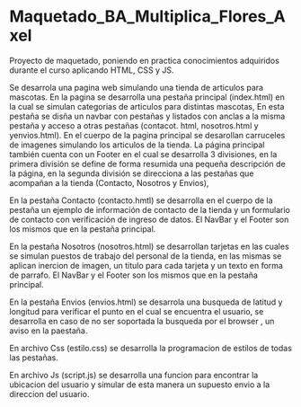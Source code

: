 # Maquetado_BA_Multiplica_Flores_Axel
Proyecto de maquetado, poniendo en practica conocimientos adquiridos durante el curso aplicando HTML, CSS y JS.

Se desarrola una pagina web simulando una tienda de articulos para mascotas. En la pagina se desarrolla una pestaña principal (index.html) en la cual se simulan categorias de articulos para distintas mascotas, En esta pestaña se disña un navbar con pestañas y listados con anclas a la misma pestaña y acceso a otras pestañas (contacot. html, nosotros.html y yenvios.html). En el cuerpo de la pagina principal se desarollan carruceles de imagenes simulando los articulos de la tienda. La página principal también cuenta con un Footer en el cual se desarrolla 3 divisiones, en la primera división se define de forma resumida una pequeña descripción de la página, en la segunda división se direcciona a las pestañas que acompañan a la tienda (Contacto, Nosotros y Envios),

En la pestaña Contacto (contacto.hmtl) se desarrolla en el cuerpo de la pestaña un ejemplo de información de contacto de la tienda y un formulario de contacto con verificación de ingreso de datos. El NavBar y el Footer son los mismos que en la pestaña principal.

En la pestaña Nosotros (nosotros.html) se desarrollan tarjetas en las cuales se simulan puestos de trabajo del personal de la tienda, en las mismas se aplican inercion de imagen, un titulo para cada tarjeta y un texto en forma de parrafo. El NavBar y el Footer son los mismos que en la pestaña principal.

En la pestaña Envios (envios.html) se desarrola una busqueda de latitud y longitud para verificar el punto en el cual se encuentra el usuario, se desarrolla en caso de no ser soportada la busqueda por el browser , un aviso en la paestaña.

En archivo Css (estilo.css) se desarrolla la programacion de estilos de todas las pestañas.

En archivo Js (script.js) se desarrolla una funcion para encontrar la ubicacion del usuario y simular de esta manera un supuesto envio a la direccion del usuario.